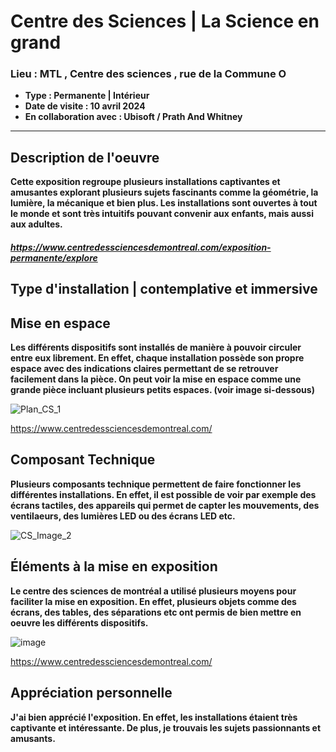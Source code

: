 # **Centre des Sciences** | **La Science en grand**
### **Lieu : MTL , Centre des sciences** ,  rue de la Commune O
 - **Type : Permanente | Intérieur**
 - **Date de visite : 10 avril 2024**
 - **En collaboration avec : Ubisoft / Prath And Whitney**
____________________________

## **Description de l'oeuvre**

**Cette exposition regroupe plusieurs installations captivantes et amusantes explorant plusieurs sujets fascinants comme la géométrie, la lumière, la mécanique et bien plus. Les installations sont ouvertes à tout le monde et sont très intuitifs pouvant convenir aux enfants, mais aussi aux adultes.** 

##### https://www.centredessciencesdemontreal.com/exposition-permanente/explore

## **Type d'installation | contemplative et immersive**

## **Mise en espace**
**Les différents dispositifs sont installés de manière à pouvoir circuler entre eux librement. En effet, chaque installation possède son propre espace avec des indications claires permettant de se retrouver facilement dans la pièce. On peut voir la mise en espace comme une grande pièce incluant plusieurs petits espaces. (voir image si-dessous)**

![Plan_CS_1](https://github.com/JoCrevier/H24_V11_inspiration_Crevier/assets/112189750/c4535292-45f7-48ea-bd57-561c4441af18)

https://www.centredessciencesdemontreal.com/

## **Composant Technique**
**Plusieurs composants technique permettent de faire fonctionner les différentes installations. En effet, il est possible de voir par exemple des écrans tactiles, des appareils qui permet de capter les mouvements, des ventilaeurs, des lumières LED ou des écrans LED etc.**

![CS_Image_2](https://github.com/JoCrevier/H24_V11_inspiration_Crevier/assets/112189750/85926986-2bce-478a-b76d-e82eac2bd10b)



## **Éléments à la mise en exposition**
**Le centre des sciences de montréal a utilisé plusieurs moyens pour faciliter la mise en exposition. En effet, plusieurs objets comme des écrans, des tables, des séparations etc ont permis de bien mettre en oeuvre les différents dispositifs.** 

![image](https://github.com/JoCrevier/H24_V11_inspiration_Crevier/assets/112189750/6417d3a3-21a6-4808-9088-43fb432e869e)

https://www.centredessciencesdemontreal.com/


## **Appréciation personnelle**
**J'ai bien apprécié l'exposition. En effet, les installations étaient très captivante et intéressante. De plus, je trouvais les sujets passionnants et amusants.**
